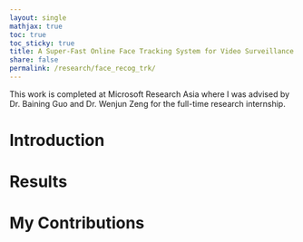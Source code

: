 ```yaml
---
layout: single
mathjax: true
toc: true
toc_sticky: true
title: A Super-Fast Online Face Tracking System for Video Surveillance
share: false
permalink: /research/face_recog_trk/
---
```


This work is completed at Microsoft Research Asia where I was advised by Dr. Baining Guo and Dr. Wenjun Zeng for the full-time research internship. 

# Introduction

# Results

# My Contributions